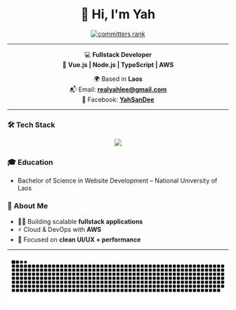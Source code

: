 <h1 align="center">👋 Hi, I'm Yah</h1>

<p align="center">
  <a href="https://committers.top/laos_private/realyah">
    <img src="https://img.shields.io/badge/committers.top-%2327-000000?style=for-the-badge&logo=github&logoColor=FFD700&labelColor=000000&color=000000" alt="committers rank"/>
  </a>
</p>




</p>



---

<div align="center">

💻 **Fullstack Developer**  
🚀 **Vue.js | Node.js | TypeScript | AWS**  

🌍 Based in **Laos**  
📬 Email: **realyahlee@gmail.com**  
📱 Facebook: [**YahSanDee**](https://facebook.com/YahSanDee)  

</div>

---

### 🛠️ Tech Stack
<p align="center">
  <img src="https://skillicons.dev/icons?i=vue,nuxt,ts,nodejs,aws,gcp,docker,git,nginx&theme=dark" />
</p>


### 🎓 Education
- Bachelor of Science in Website Development – National University of Laos


### 🎯 About Me
- 🧑‍💻 Building scalable **fullstack applications**  
- ⚡ Cloud & DevOps with **AWS**  
- 🎨 Focused on **clean UI/UX + performance**  

---

<p align="center">
  <img src="https://raw.githubusercontent.com/Platane/snk/output/github-contribution-grid-snake-dark.svg" alt="snake animation"/>
</p>
